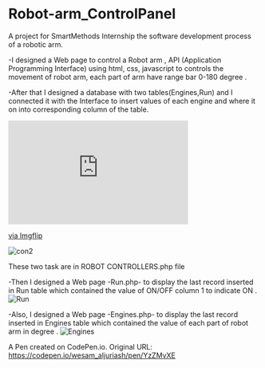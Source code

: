 # Robot-arm_ControlPanel

A project for SmartMethods Internship the software development process of a robotic arm.

-I designed a Web page to control a Robot arm , API (Application Programming Interface) using html, css, javascript to controls the movement of robot arm, each part of arm have range bar 0-180 degree .
	
-After that I designed a database with two tables(Engines,Run) and  I connected it with the Interface to insert values of each engine and where it on  into corresponding column of the table.
<div style="width:360px;max-width:100%;"><div style="height:0;padding-bottom:57.78%;position:relative;"><iframe width="360" height="208" style="position:absolute;top:0;left:0;width:100%;height:100%;" frameBorder="0" src="https://imgflip.com/embed/5e25mg"></iframe></div><p><a href="https://imgflip.com/gif/5e25mg">via Imgflip</a></p></div>

![con2](https://user-images.githubusercontent.com/74800962/122815741-891ec580-d2de-11eb-95ab-b165bd0610de.gif)


These two task are in ROBOT CONTROLLERS.php file 

-Then I designed a Web page -Run.php- to display the last record inserted in Run table which contained the value of ON/OFF column 1 to indicate ON .
![Run](https://user-images.githubusercontent.com/74800962/122815307-f2ea9f80-d2dd-11eb-86b6-ddc646916524.gif)


-Also, I designed a Web page -Engines.php- to display the last record inserted in Engines table which contained the value of each part of robot arm in degree .
![Engines](https://user-images.githubusercontent.com/74800962/122815174-c767b500-d2dd-11eb-8c1c-92989b1f2db6.gif)


A Pen created on CodePen.io. Original URL: https://codepen.io/wesam_aljuriash/pen/YzZMvXE
